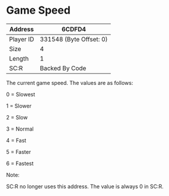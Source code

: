 #  Game Speed
Address   | 6CDFD4
----------|-------------
Player ID | 331548 (Byte Offset: 0)
Size 	  | 4
Length 	  | 1
SC:R      | Backed By Code

The current game speed. The values are as follows:

0 = Slowest
1 = Slower
2 = Slow
3 = Normal
4 = Fast
5 = Faster
6 = Fastest

Note:
SC:R no longer uses this address. The value is always 0 in SC:R.

